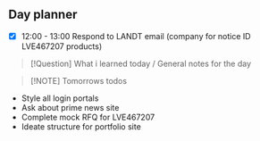 ## Day planner

- [x] 12:00 - 13:00 Respond to LANDT email (company for notice ID LVE467207 products)

> [!Question] What i learned today / General notes for the day

> [!NOTE] Tomorrows todos

- Style all login portals
- Ask about prime news site
- Complete mock RFQ for LVE467207
- Ideate structure for portfolio site